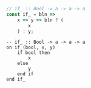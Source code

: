 ```javascript
// if_ :: Bool -> a -> a -> a
const if_ = bln =>
    x => y => bln ? (
        x
    ) : y;
```


```applescript
-- if_ :: Bool -> a -> a -> a
on if_(bool, x, y)
    if bool then
        x
    else
        y
    end if
end if_
```